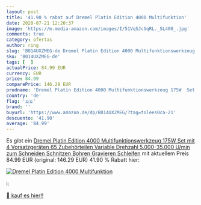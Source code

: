 ```yaml
---
layout: post
title: '41.90 % rabat auf Dremel Platin Edition 4000 Multifunktion'
date: 2020-07-21 12:20:37
image: 'https://m.media-amazon.com/images/I/51VqSJcGqRL._SL400_.jpg'
comments: true
category: ofertas
author: ring
slug: 'B014UXZMEG-de Dremel Platin Edition 4000 Multifunktionswerkzeug 175W Set...'
sku: 'B014UXZMEG-de'
tags: [  ]
actualPrice: 84.99 EUR
currency: EUR
price: 84.99
comparePrice: 146.29 EUR
prodname: 'Dremel Platin Edition 4000 Multifunktionswerkzeug 175W  Set mit 4 Vorsatzgeräten  65 Zubehörteilen  Variable Drehzahl 5.000-35.000 U/min zum Schneiden  Schnitzen  Bohren  Gravieren  Schleifen'
country: 'de'
flag: '🇩🇪'
brand: ''
buyurl: 'https://www.amazon.de/dp/B014UXZMEG/?tag=tolees0ca-21'
descuento: '41.90'
average: '84.99'
---
```


Es gibt ein [Dremel Platin Edition 4000 Multifunktionswerkzeug 175W  Set mit 4 Vorsatzgeräten  65 Zubehörteilen  Variable Drehzahl 5.000-35.000 U/min zum Schneiden  Schnitzen  Bohren  Gravieren  Schleifen](https://www.amazon.de/dp/B014UXZMEG/?tag=tolees0ca-21) mit aktuellem Preis 84.99 EUR (original: 146.29 EUR) 41.90 % Rabatt hier:

[![Dremel Platin Edition 4000 Multifunktion](https://m.media-amazon.com/images/I/51VqSJcGqRL._SL400_.jpg)](https://www.amazon.de/dp/B014UXZMEG/?tag=tolees0ca-21)

ℹ️:


[🛒 kauf es hier!!](https://www.amazon.de/dp/B014UXZMEG/?tag=tolees0ca-21)

